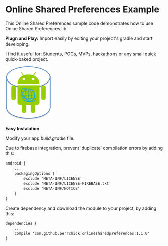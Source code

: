 # Online Shared Preferences Example
This Online Shared Preferences sample code demonstrates how to use Onine Shared Preferences lib.

**Plugn and Play:** Import easily by editing your project's gradle and start developing.

I find it useful for: Students, POCs, MVPs, hackathons or any small quick quick-baked project.

![LOGO](https://github.com/PerrchicK/OnlineSharedPreferencesExample/blob/master/OSP.png)

**Easy Instalation**

Modify your app *build.gradle* file.

Due to firebase integration, prevent 'duplicate' compilation errors by adding this:
```
android {
    ...
    packagingOptions {
        exclude 'META-INF/LICENSE'
        exclude 'META-INF/LICENSE-FIREBASE.txt'
        exclude 'META-INF/NOTICE'
    }
}
```
Create dependency and download the module to your project, by adding this:
```
dependencies {
    ...
    compile 'com.github.perrchick:onlinesharedpreferences:1.1.0'
}
```
